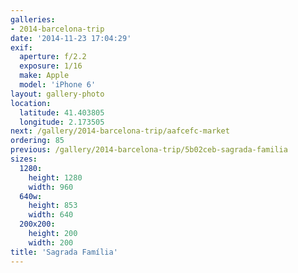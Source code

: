 ```yaml
---
galleries:
- 2014-barcelona-trip
date: '2014-11-23 17:04:29'
exif:
  aperture: f/2.2
  exposure: 1/16
  make: Apple
  model: 'iPhone 6'
layout: gallery-photo
location:
  latitude: 41.403805
  longitude: 2.173505
next: /gallery/2014-barcelona-trip/aafcefc-market
ordering: 85
previous: /gallery/2014-barcelona-trip/5b02ceb-sagrada-familia
sizes:
  1280:
    height: 1280
    width: 960
  640w:
    height: 853
    width: 640
  200x200:
    height: 200
    width: 200
title: 'Sagrada Família'
---
```

